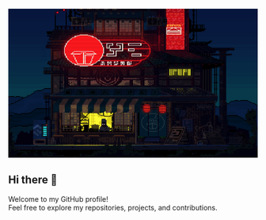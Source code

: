 <p align="center">
  <img src="./ramensop.gif" alt="Cool animation" width="100%" height="300px"/>
</p>

## Hi there 👋

Welcome to my GitHub profile!  
Feel free to explore my repositories, projects, and contributions.

